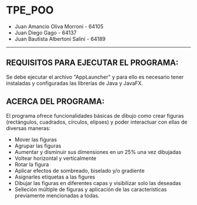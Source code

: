 # TPE_POO

- Juan Amancio Oliva Morroni - 64105
- Juan Diego Gago - 64137
- Juan Bautista Albertoni Salini - 64189
-------------------------------------------------------------------------------------

## REQUISITOS PARA EJECUTAR EL PROGRAMA:

Se debe ejecutar el archivo "AppLauncher" y para ello es necesario tener instaladas y configuradas las librerías de Java y JavaFX.

## ACERCA DEL PROGRAMA:

El programa ofrece funcionalidades básicas de dibujo como crear figuras (rectángulos, cuadrados, círculos, elipses) y poder interactuar con ellas de diversas maneras:

- Mover las figuras
- Agrupar las figuras
- Aumentar y disminuir sus dimensiones en un 25% una vez dibujadas
- Voltear horizontal y verticalmente
- Rotar la figura
- Aplicar efectos de sombreado, biselado y/o gradiente
- Asignarles etiquetas a las figures
- Dibujar las figuras en diferentes capas y visibilizar solo las deseadas
- Selleción múltiple de figuras y aplicación de las características previamente mencionadas a todas.
